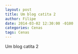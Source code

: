 ```yaml
---
layout: post
title: Um blog catita 2
author: Filipe
date: 2014-03-02 12:30:00 -0100
categories: Cenas
tags: Cenas
---
```


Um blog catita 2